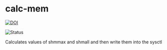 calc-mem
========

[![DOI](https://zenodo.org/badge/4102/sinfallas/calc-mem.svg)](https://zenodo.org/badge/latestdoi/4102/sinfallas/calc-mem)

![Status](https://api.travis-ci.org/sinfallas/calc-mem.svg) 

Calculates values of shmmax and shmall and then write them into the sysctl
